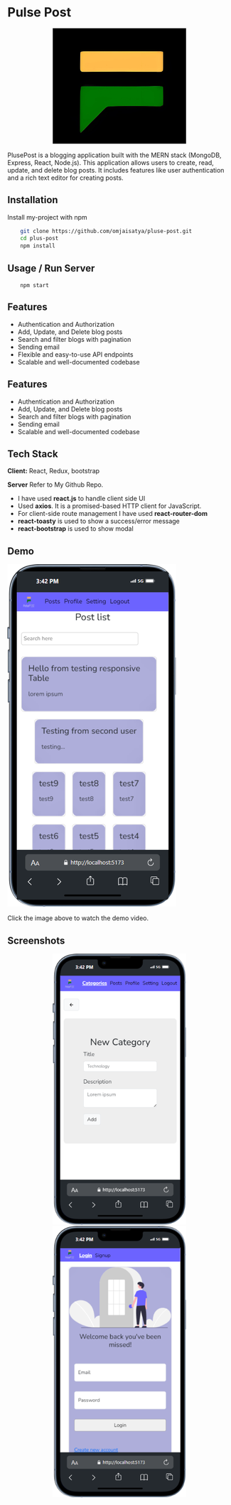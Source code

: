# Pulse Post


<div style="text-align: center;">
  <img src="https://github.com/omjaisatya/pluse-post/blob/main/public/favicon.jpg" alt="LOGO" width="300">
</div>

PlusePost is a blogging application built with the MERN stack (MongoDB, Express, React, Node.js). This application allows users to create, read, update, and delete blog posts. It includes features like user authentication and a rich text editor for creating posts.

## Installation

Install my-project with npm

```bash
    git clone https://github.com/omjaisatya/pluse-post.git
    cd plus-post
    npm install
```

## Usage / Run Server

```
    npm start
```

## Features

- Authentication and Authorization
- Add, Update, and Delete blog posts
- Search and filter blogs with pagination
- Sending email
- Flexible and easy-to-use API endpoints
- Scalable and well-documented codebase

## Features

- Authentication and Authorization
- Add, Update, and Delete blog posts
- Search and filter blogs with pagination
- Sending email
- Scalable and well-documented codebase

## Tech Stack

**Client:** React, Redux, bootstrap

**Server** Refer to My Github Repo.

- I have used **react.js** to handle client side UI
- Used **axios**. It is a promised-based HTTP client for JavaScript.
- For client-side route management I have used **react-router-dom**
- **react-toasty** is used to show a success/error message
- **react-bootstrap** is used to show modal

## Demo

[![Watch the video](https://github.com/omjaisatya/pluse-post/blob/main/src/assets/images/demo/pluse-home.png)](https://youtube.com/shorts/mLUIoskIYq0)

Click the image above to watch the demo video.

## Screenshots


<div style="text-align: center;">
  <img src="https://github.com/omjaisatya/pluse-post/blob/main/src/assets/images/demo/pluse-category.png" alt="category" width="300">
</div>

<div style="text-align: center;">
  <img src="https://github.com/omjaisatya/pluse-post/blob/main/src/assets/images/demo/pulse-login.png" alt="category" width="300">
</div>
